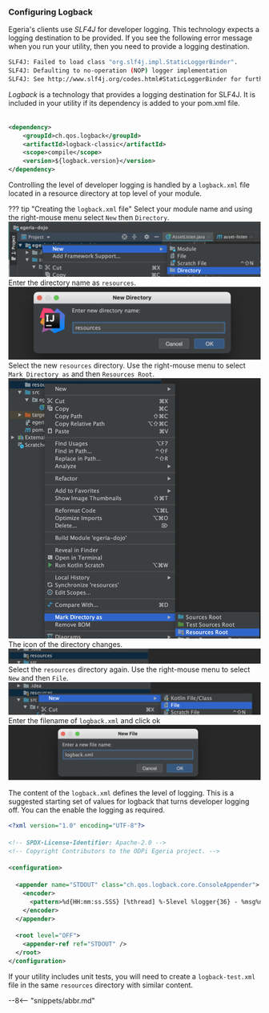 <!-- SPDX-License-Identifier: CC-BY-4.0 -->
<!-- Copyright Contributors to the Egeria project. -->

### Configuring Logback

Egeria's clients use *SLF4J* for developer logging.  This technology expects a logging destination to be provided.  If you see the following error message when you run your utility, then you need to provide a logging destination.

```bash
SLF4J: Failed to load class "org.slf4j.impl.StaticLoggerBinder".
SLF4J: Defaulting to no-operation (NOP) logger implementation
SLF4J: See http://www.slf4j.org/codes.html#StaticLoggerBinder for further details.
```

*Logback* is a technology that provides a logging destination for SLF4J.  It is included in your utility if its dependency is added to your pom.xml file.

```xml

<dependency>
    <groupId>ch.qos.logback</groupId>
    <artifactId>logback-classic</artifactId>
    <scope>compile</scope>
    <version>${logback.version}</version>
</dependency>

```

Controlling the level of developer logging is handled by a `logback.xml` file located in a resource directory at top level of your module.

??? tip "Creating the `logback.xml` file"
    Select your module name and using the right-mouse menu select `New` then `Directory`.  
    ![Select New Directory](new-directory.png)
    Enter the directory name as `resources`.
    ![Enter name](enter-directory-name.png)
    Select the new `resources` directory. Use the right-mouse menu to select `Mark Directory as` and then `Resources Root`.
    ![Make resources root](mark-directory-as.png)
    The icon of the directory changes.
    ![New icon](new-resources-icon.png)
    Select the `resources` directory again. Use the right-mouse menu to select `New` and then `File`.
    ![New file](new-file.png)
    Enter the filename of `logback.xml` and click ok
    ![Enter name](logback-xml-file-name.png)


The content of the `logback.xml` defines the level of logging.  This is a suggested starting set of values for logback that turns developer logging off.  You can the enable the logging as required. 

```xml
<?xml version="1.0" encoding="UTF-8"?>

<!-- SPDX-License-Identifier: Apache-2.0 -->
<!-- Copyright Contributors to the ODPi Egeria project. -->

<configuration>

  <appender name="STDOUT" class="ch.qos.logback.core.ConsoleAppender">
    <encoder>
      <pattern>%d{HH:mm:ss.SSS} [%thread] %-5level %logger{36} - %msg%n</pattern>
    </encoder>
  </appender>

  <root level="OFF">
    <appender-ref ref="STDOUT" />
  </root>
</configuration>
```

If your utility includes unit tests, you will need to create a `logback-test.xml` file in the same `resources` directory with similar content.

--8<-- "snippets/abbr.md"